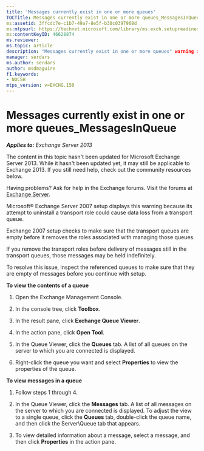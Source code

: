 ```yaml
---
title: 'Messages currently exist in one or more queues'
TOCTitle: Messages currently exist in one or more queues_MessagesInQueue
ms:assetid: 3ffcdc7e-c1b7-49a7-8e5f-b30c0397908d
ms:mtpsurl: https://technet.microsoft.com/library/ms.exch.setupreadiness.messagesinqueue(v=EXCHG.150)
ms:contentKeyID: 46628874
ms.reviewer: 
ms.topic: article
description: "Messages currently exist in one or more queues" warning in Microsoft Exchange
manager: serdars
ms.author: serdars
author: msdmaguire
f1.keywords:
- NOCSH
mtps_version: v=EXCHG.150
---
```


# Messages currently exist in one or more queues\_MessagesInQueue

_**Applies to:** Exchange Server 2013_

The content in this topic hasn't been updated for Microsoft Exchange Server 2013. While it hasn't been updated yet, it may still be applicable to Exchange 2013. If you still need help, check out the community resources below.

Having problems? Ask for help in the Exchange forums. Visit the forums at [Exchange Server](https://social.technet.microsoft.com/forums/office/home?category=exchangeserver).

Microsoft® Exchange Server 2007 setup displays this warning because its attempt to uninstall a transport role could cause data loss from a transport queue.

Exchange 2007 setup checks to make sure that the transport queues are empty before it removes the roles associated with managing those queues.

If you remove the transport roles before delivery of messages still in the transport queues, those messages may be held indefinitely.

To resolve this issue, inspect the referenced queues to make sure that they are empty of messages before you continue with setup.

**To view the contents of a queue**

1. Open the Exchange Management Console.

2. In the console tree, click **Toolbox**.

3. In the result pane, click **Exchange Queue Viewer**.

4. In the action pane, click **Open Tool**.

5. In the Queue Viewer, click the **Queues** tab. A list of all queues on the server to which you are connected is displayed.

6. Right-click the queue you want and select **Properties** to view the properties of the queue.

**To view messages in a queue**

1. Follow steps 1 through 4.

2. In the Queue Viewer, click the **Messages** tab. A list of all messages on the server to which you are connected is displayed. To adjust the view to a single queue, click the **Queues** tab, double-click the queue name, and then click the Server\\Queue tab that appears.

3. To view detailed information about a message, select a message, and then click **Properties** in the action pane.
